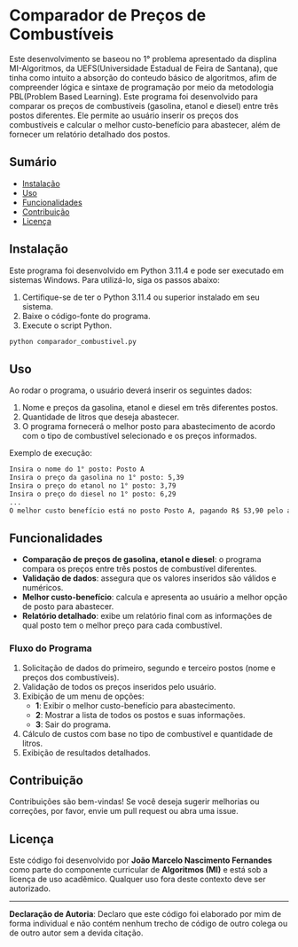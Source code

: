 
# Comparador de Preços de Combustíveis

Este desenvolvimento se baseou no 1° problema apresentado da displina MI-Algoritmos, da UEFS(Universidade Estadual de Feira de Santana), que tinha como intuito a absorção do conteudo básico de algoritmos, afim de compreender lógica e sintaxe de programação por meio da metodologia PBL(Problem Based Learning). Este programa foi desenvolvido para comparar os preços de combustíveis (gasolina, etanol e diesel) entre três postos diferentes. Ele permite ao usuário inserir os preços dos combustíveis e calcular o melhor custo-benefício para abastecer, além de fornecer um relatório detalhado dos postos.

## Sumário

- [Instalação](#instalação)
- [Uso](#uso)
- [Funcionalidades](#funcionalidades)
- [Contribuição](#contribuição)
- [Licença](#licença)

## Instalação

Este programa foi desenvolvido em Python 3.11.4 e pode ser executado em sistemas Windows. Para utilizá-lo, siga os passos abaixo:

1. Certifique-se de ter o Python 3.11.4 ou superior instalado em seu sistema.
2. Baixe o código-fonte do programa.
3. Execute o script Python.

```bash
python comparador_combustivel.py
```

## Uso

Ao rodar o programa, o usuário deverá inserir os seguintes dados:

1. Nome e preços da gasolina, etanol e diesel em três diferentes postos.
2. Quantidade de litros que deseja abastecer.
3. O programa fornecerá o melhor posto para abastecimento de acordo com o tipo de combustível selecionado e os preços informados.

Exemplo de execução:

```bash
Insira o nome do 1° posto: Posto A
Insira o preço da gasolina no 1° posto: 5,39
Insira o preço do etanol no 1° posto: 3,79
Insira o preço do diesel no 1° posto: 6,29
...
O melhor custo benefício está no posto Posto A, pagando R$ 53,90 pelo abastecimento.
```

## Funcionalidades

- **Comparação de preços de gasolina, etanol e diesel**: o programa compara os preços entre três postos de combustível diferentes.
- **Validação de dados**: assegura que os valores inseridos são válidos e numéricos.
- **Melhor custo-benefício**: calcula e apresenta ao usuário a melhor opção de posto para abastecer.
- **Relatório detalhado**: exibe um relatório final com as informações de qual posto tem o melhor preço para cada combustível.

### Fluxo do Programa

1. Solicitação de dados do primeiro, segundo e terceiro postos (nome e preços dos combustíveis).
2. Validação de todos os preços inseridos pelo usuário.
3. Exibição de um menu de opções:
    - **1**: Exibir o melhor custo-benefício para abastecimento.
    - **2**: Mostrar a lista de todos os postos e suas informações.
    - **3**: Sair do programa.
4. Cálculo de custos com base no tipo de combustível e quantidade de litros.
5. Exibição de resultados detalhados.

## Contribuição

Contribuições são bem-vindas! Se você deseja sugerir melhorias ou correções, por favor, envie um pull request ou abra uma issue.

## Licença

Este código foi desenvolvido por **João Marcelo Nascimento Fernandes** como parte do componente curricular de **Algoritmos (MI)** e está sob a licença de uso acadêmico. Qualquer uso fora deste contexto deve ser autorizado.

---

**Declaração de Autoria**: Declaro que este código foi elaborado por mim de forma individual e não contém nenhum trecho de código de outro colega ou de outro autor sem a devida citação.
